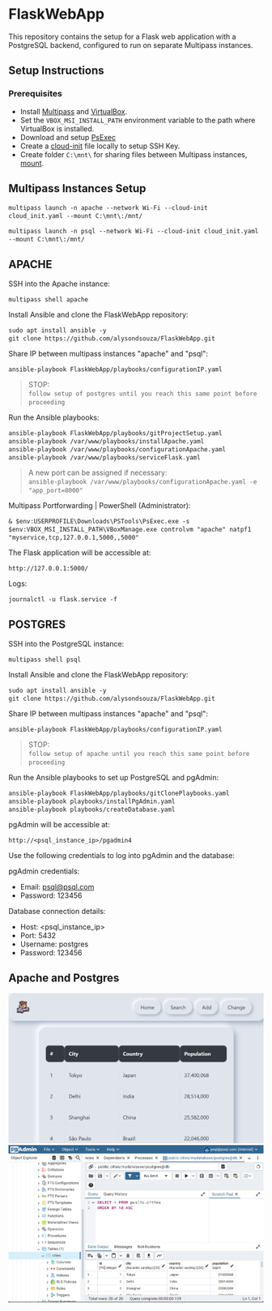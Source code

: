 # FlaskWebApp

This repository contains the setup for a Flask web application with a PostgreSQL backend, configured to run on separate Multipass instances.

## Setup Instructions

### Prerequisites
- Install [Multipass](https://multipass.run/docs/installing-on-windows) and [VirtualBox](https://www.oracle.com/virtualization/technologies/vm/downloads/virtualbox-downloads.html).
- Set the `VBOX_MSI_INSTALL_PATH` environment variable to the path where VirtualBox is installed.
- Download and setup [PsExec](https://docs.microsoft.com/en-us/sysinternals/downloads/psexec)
- Create a [cloud-init](https://github.com/alysondsouza/FlaskWebApp/blob/main/playbooks/cloud_init.yaml) file locally to setup SSH Key.
- Create folder `C:\mnt\` for sharing files between Multipass instances, [mount](https://multipass.run/docs/share-data-with-an-instance).

## Multipass Instances Setup
```
multipass launch -n apache --network Wi-Fi --cloud-init cloud_init.yaml --mount C:\mnt\:/mnt/
```
```
multipass launch -n psql --network Wi-Fi --cloud-init cloud_init.yaml --mount C:\mnt\:/mnt/
```

## APACHE

SSH into the Apache instance:
```
multipass shell apache
```

Install Ansible and clone the FlaskWebApp repository:
```
sudo apt install ansible -y
git clone https://github.com/alysondsouza/FlaskWebApp.git
```

Share IP between multipass instances "apache" and "psql":
```
ansible-playbook FlaskWebApp/playbooks/configurationIP.yaml
```
> STOP: <br>
`follow setup of postgres until you reach this same point before proceeding`

Run the Ansible playbooks:
```
ansible-playbook FlaskWebApp/playbooks/gitProjectSetup.yaml
ansible-playbook /var/www/playbooks/installApache.yaml
ansible-playbook /var/www/playbooks/configurationApache.yaml
ansible-playbook /var/www/playbooks/serviceFlask.yaml
```
> A new port can be assigned if necessary: <br>
> `ansible-playbook /var/www/playbooks/configurationApache.yaml -e "app_port=8000"`


Multipass Portforwarding | PowerShell (Administrator):
```
& $env:USERPROFILE\Downloads\PSTools\PsExec.exe -s $env:VBOX_MSI_INSTALL_PATH\VBoxManage.exe controlvm "apache" natpf1 "myservice,tcp,127.0.0.1,5000,,5000"
```

The Flask application will be accessible at:
```
http://127.0.0.1:5000/
```

Logs:
```
journalctl -u flask.service -f
```

## POSTGRES

SSH into the PostgreSQL instance:
```
multipass shell psql
```

Install Ansible and clone the FlaskWebApp repository:
```
sudo apt install ansible -y
git clone https://github.com/alysondsouza/FlaskWebApp.git
```

Share IP between multipass instances "apache" and "psql":
```
ansible-playbook FlaskWebApp/playbooks/configurationIP.yaml
```
> STOP: <br>
`follow setup of apache until you reach this same point before proceeding`

Run the Ansible playbooks to set up PostgreSQL and pgAdmin:
```
ansible-playbook FlaskWebApp/playbooks/gitClonePlaybooks.yaml
ansible-playbook playbooks/installPgAdmin.yaml
ansible-playbook playbooks/createDatabase.yaml
```

pgAdmin will be accessible at:
```
http://<psql_instance_ip>/pgadmin4
```

Use the following credentials to log into pgAdmin and the database:

pgAdmin credentials:
* Email: psql@psql.com
* Password: 123456

Database connection details:
* Host: <psql_instance_ip>
* Port: 5432
* Username: postgres
* Password: 123456


## Apache and Postgres

![Apache Webserver](apache.png)
![PostgreSQL](psql.png)